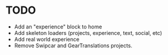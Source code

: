 # TODO

- Add an "experience" block to home
- Add skeleton loaders (projects, experience, text, social, etc)
- Add real world experience
- Remove Swipcar and GearTranslations projects.
